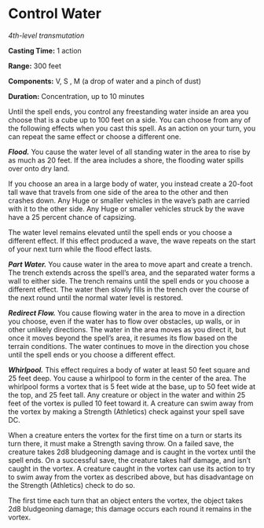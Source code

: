 <title>Control Water</title>

# Control Water

_4th-level transmutation_

**Casting Time:** 1 action

**Range:** 300 feet

**Components:** V, S , M (a drop of water and a pinch of dust)

**Duration:** Concentration, up to 10 minutes

Until the spell ends, you control any
freestanding water inside an area you choose
that is a cube up to 100 feet on a side. You
can choose from any of the following effects
when you cast this spell. As an action on
your turn, you can repeat the same effect or
choose a different one.

_**Flood.**_ You cause the water level of all
standing water in the area to rise by as much
as 20 feet. If the area includes a shore, the
flooding water spills over onto dry land.

If you choose an area in a large body of
water, you instead create a 20-foot tall wave
that travels from one side of the area to the
other and then crashes down. Any Huge or
smaller vehicles in the wave’s path are
carried with it to the other side. Any Huge
or smaller vehicles struck by the wave have a
25 percent chance of capsizing.

The water level remains elevated until the
spell ends or you choose a different effect.
If this effect produced a wave, the wave
repeats on the start of your next turn while
the flood effect lasts.

_**Part Water.**_ You cause water in the area
to move apart and create a trench. The trench
extends across the spell’s area, and the
separated water forms a wall to either side.
The trench remains until the spell ends or
you choose a different effect. The water then
slowly fills in the trench over the course of
the next round until the normal water level
is restored.

_**Redirect Flow.**_ You cause flowing water
in the area to move in a direction you
choose, even if the water has to flow over
obstacles, up walls, or in other unlikely
directions. The water in the area moves as
you direct it, but once it moves beyond the
spell’s area, it resumes its flow based on
the terrain conditions. The water continues
to move in the direction you chose until the
spell ends or you choose a different effect.

_**Whirlpool.**_ This effect requires a body
of water at least 50 feet square and 25 feet
deep. You cause a whirlpool to form in the
center of the area. The whirlpool forms a
vortex that is 5 feet wide at the base, up to
50 feet wide at the top, and 25 feet tall.
Any creature or object in the water and
within 25 feet of the vortex is pulled 10
feet toward it. A creature can swim away from
the vortex by making a Strength (Athletics)
check against your spell save DC.

When a creature enters the vortex for the
first time on a turn or starts its turn
there, it must make a Strength saving throw.
On a failed save, the creature takes 2d8
bludgeoning damage and is caught in the
vortex until the spell ends. On a successful
save, the creature takes half damage, and
isn’t caught in the vortex. A creature caught
in the vortex can use its action to try to
swim away from the vortex as described above,
but has disadvantage on the Strength
(Athletics) check to do so.

The first time each turn that an object
enters the vortex, the object takes 2d8
bludgeoning damage; this damage occurs each
round it remains in the vortex.


